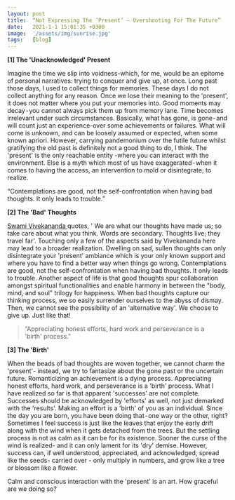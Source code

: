```yaml
---
layout: post
title:  “Not Expressing The ‘Present’ — Overshooting For The Future”
date:   2021-1-1 15:01:35 +0300
image:  '/assets/img/sunrise.jpg'
tags:   [blog]
---
```

**[1] The 'Unacknowledged' Present**
<p>Imagine the time we slip into voidness-which, for me, would be an epitome of personal narratives: trying to conquer and give up, at once. Long past those days, I used to collect things for memories. These days I do not collect anything for any reason. Once we lose their meaning to the 'present', it does not matter where you put your memories into. Good moments may decay - you cannot always pick them up from memory lane. Time becomes irrelevant under such circumstances. Basically, what has gone, is gone - and will count just an experience-over some achievements or failures. What will come is unknown, and can be loosely assumed or expected, when some known apriori. However, carrying pandemonium over the futile future whilst gratifying the old past is definitely not a good thing to do, I think. The 'present' is the only reachable entity -where you can interact with the environment. Else is a myth which most of us have exaggerated - when it comes to having the access, an intervention to mold or disintegrate; to realize.</p  

<blockquote>
“Contemplations are good, not the self-confrontation when having bad thoughts. It only leads to trouble.”
</blockquote>  

**[2] The 'Bad' Thoughts**
<p>
<a href="https://en.wikipedia.org/wiki/Swami_Vivekananda" target="_blank">Swami Vivekananda </a>quotes, ' We are what our thoughts have made us; so take care about what you think. Words are secondary. Thoughts live; they travel far'. Touching only a few of the aspects said by Vivekananda here may lead to a broader realization. Dwelling on sad, sullen thoughts can only disintegrate your 'present' ambiance which is your only known support and where you have to find a better way when things go wrong. Contemplations are good, not the self-confrontation when having bad thoughts. It only leads to trouble. Another aspect of life is that good thoughts spur collaboration amongst spiritual functionalities and enable harmony in between the "body, mind, and soul" trilogy for happiness. When bad thoughts capture our thinking process, we so easily surrender ourselves to the abyss of dismay. Then, we cannot see the possibility of an 'alternative way'. We choose to give up. Just like that!</p>


<blockquote>
“Appreciating honest efforts, hard work and perseverance is a 'birth' process.”
</blockquote>  


**[3] The 'Birth'**
<p>When the beads of bad thoughts are woven together, we cannot charm the 'present'- instead, we try to fantasize about the gone past or the uncertain future. Romanticizing an achievement is a dying process. Appreciating honest efforts, hard work, and perseverance is a 'birth' process. What I have realized so far is that apparent 'successes' are not complete. Successes should be acknowledged by 'efforts' as well, not just demarked with the 'results'. Making an effort is a 'birth' of you as an individual. Since the day you are born, you have been doing that - one way or the other, right? Sometimes I feel success is just like the leaves that enjoy the early drift along with the wind when it gets detached from the trees. But the settling process is not as calm as it can be for its existence. Sooner the curse of the wind is realized- and it can only lament for its 'dry' demise. However, success can, if well understood, appreciated, and acknowledged, spread like the seeds- carried over - only multiply in numbers, and grow like a tree or blossom like a flower.</p>  


<p>Calm and conscious interaction with the 'present' is an art. How graceful are we doing so?</p>

